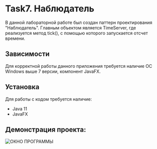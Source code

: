 # Task7. Наблюдатель
В данной лабораторной работе был создан паттерн проектирования "Наблюдатель".
Главным объектом является TimeServer, где реализуется метод tiсk(), с помощью которого запускается отсчет времени.
## Зависимости
Для корректной работы данного приложения требуется наличие ОС Windows выше 7 версии, компонент JavaFX.
## Установка
Для работы с кодом требуется наличие:
- Java 11
- JavaFX
## Демонстрация проекта:
![ОКНО ПРОГРАММЫ](https://user-images.githubusercontent.com/112715848/209112866-110a164f-40a4-4cda-bb1a-9aae795a2e5a.png)
